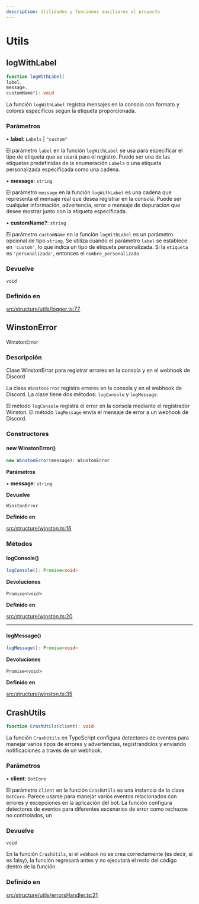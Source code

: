 ```yaml
---
description: Utilidades y funciones auxiliares al proyecto
---
```


# Utils

## logWithLabel

```ts
function logWithLabel(
label,
message,
customName?): void
```

La función `logWithLabel` registra mensajes en la consola con formato y colores específicos según la etiqueta proporcionada.

### Parámetros

• **label**: `Labels` | `"custom"`

El parámetro `label` en la función `logWithLabel` se usa para especificar el tipo de etiqueta que se usará para el registro. Puede ser una de las etiquetas predefinidas de la enumeración `Labels` o una etiqueta personalizada especificada como una cadena.

• **message**: `string`

El parámetro `message` en la función `logWithLabel` es una cadena que representa el mensaje real que desea registrar en la consola. Puede ser cualquier información, advertencia, error o mensaje de depuración que desee mostrar junto con la etiqueta especificada.

• **customName?**: `string`

El parámetro `customName` en la función `logWithLabel` es un parámetro opcional de tipo `string`. Se utiliza cuando el parámetro `label` se establece en `'custom'`, lo que indica un tipo de etiqueta personalizada. Si la `etiqueta` es `'personalizada'`, entonces el `nombre_personalizado`

### Devuelve

`void`

### Definido en

[src/structure/utils/logger.ts:77](https://github.com/MikaboshiDev/Eternal-Application-IA/blob/3498a43c3e916a7fd1a545a2113cf473cab0e66c/src/structure/utils/logger.ts#L77)

## WinstonError

WinstonError

### Descripción

Clase WinstonError para registrar errores en la consola y en el webhook de Discord

La clase `WinstonError` registra errores en la consola y en el webhook de Discord. La clase tiene dos métodos: `logConsole` y `logMessage`.

El método `logConsole` registra el error en la consola mediante el registrador Winston. El método `logMessage` envía el mensaje de error a un webhook de Discord.

### Constructores

#### new WinstonError()

```ts
new WinstonError(message): WinstonError
```

**Parámetros**

• **message**: `string`

**Devuelve**

`WinstonError`

**Definido en**

[src/structure/winston.ts:16](https://github.com/MikaboshiDev/Eternal-Application-IA/blob/3498a43c3e916a7fd1a545a2113cf473cab0e66c/src/structure/winston.ts#L16)

### Métodos

#### logConsole()

```ts
logConsole(): Promise<void>
```

**Devoluciones**

`Promise`<`void`>

**Definido en**

[src/structure/winston.ts:20](https://github.com/MikaboshiDev/Eternal-Application-IA/blob/3498a43c3e916a7fd1a545a2113cf473cab0e66c/src/structure/winston.ts#L20)

***

#### logMessage()

```ts
logMessage(): Promise<void>
```

**Devoluciones**

`Promise`<`void`>

**Definido en**

[src/structure/winston.ts:35](https://github.com/MikaboshiDev/Eternal-Application-IA/blob/3498a43c3e916a7fd1a545a2113cf473cab0e66c/src/structure/winston.ts#L35)

## CrashUtils

```ts
function CrashUtils(client): void
```

La función `CrashUtils` en TypeScript configura detectores de eventos para manejar varios tipos de errores y advertencias, registrándolos y enviando notificaciones a través de un webhook.

### Parámetros

• **client**: `BotCore`

El parámetro `client` en la función `CrashUtils` es una instancia de la clase `BotCore`. Parece usarse para manejar varios eventos relacionados con errores y excepciones en la aplicación del bot. La función configura detectores de eventos para diferentes escenarios de error como rechazos no controlados, un

### Devuelve

`void`

En la función `CrashUtils`, si el `webhook` no se crea correctamente (es decir, si es falsy), la función regresará antes y no ejecutará el resto del código dentro de la función.

### Definido en

[src/structure/utils/errorsHandler.ts:21](https://github.com/MikaboshiDev/Eternal-Application-IA/blob/3498a43c3e916a7fd1a545a2113cf473cab0e66c/src/structure/utils/errorsHandler.ts#L21)
